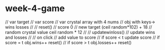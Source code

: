 # week-4-game

// var target 
// var score 
// var crystal array with 4 nums
// obj with keys-> wins losses
// 
// reset()
//  score 0
//  new target (ceil random*102) + 18
//  random crystal value ceil random * 12
//
// updatewinloss()
//  update wins and losses
//
// on click
//  add value to score
//  if score < t update score
//  if score = t obj.wins++ reset()
//  if score > t obj.losses++ reset()
